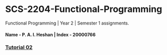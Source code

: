 # SCS-2204-Functional-Programming
Functional Programming | Year 2 | Semester 1 assignments.

#### Name - P. A. I. Heshan | Index - 20000766

### [Tutorial 02](https://github.com/isuru-heshan/SCS-2204-Functional-Programming/tree/main/Tutorial%2002)
